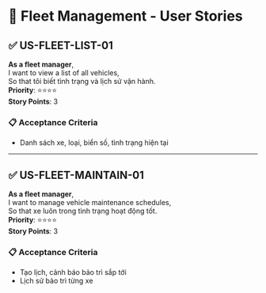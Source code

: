 # 🚛 Fleet Management - User Stories

## ✅ US-FLEET-LIST-01

**As a fleet manager**,  
I want to view a list of all vehicles,  
So that tôi biết tình trạng và lịch sử vận hành.  
**Priority**: ⭐⭐⭐⭐  
**Story Points**: 3

### 📋 Acceptance Criteria

- Danh sách xe, loại, biển số, tình trạng hiện tại

---

## ✅ US-FLEET-MAINTAIN-01

**As a fleet manager**,  
I want to manage vehicle maintenance schedules,  
So that xe luôn trong tình trạng hoạt động tốt.  
**Priority**: ⭐⭐⭐⭐  
**Story Points**: 3

### 📋 Acceptance Criteria

- Tạo lịch, cảnh báo bảo trì sắp tới
- Lịch sử bảo trì từng xe
